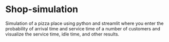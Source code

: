 # Shop-simulation
Simulation of a pizza place using python and streamlit where you enter the probability of arrival time and service time of a number of customers and visualize the service time, idle time, and other results.
